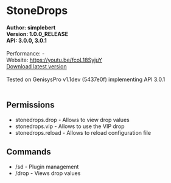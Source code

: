 # StoneDrops

**Author: simplebert**<br/>
**Version: 1.0.0_RELEASE**<br/>
**API: 3.0.0, 3.0.1**<br/>
<br/>
Performance: -<br/>
Website: https://youtu.be/fcoL18SyjuY<br/>
[Download latest version](https://github.com/esimplebert/StoneDrops/releases/download/v1.0/StoneDrops-1.0.0_RELEASE.phar) <br/>
<br/>
Tested on GenisysPro v1.1dev (5437e0f) implementing API 3.0.1<br/>
<br/>
## Permissions
* stonedrops.drop - Allows to view drop values
* stonedrops.vip - Allows to use the VIP drop
* stonedrops.reload - Allows to reload configuration file

## Commands
* /sd - Plugin management
* /drop - Views drop values
